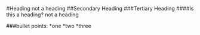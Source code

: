#Heading
not a heading
##Secondary Heading
###Tertiary Heading
####Is this a heading?
not a heading

###bullet points:
*one 
*two
*three


